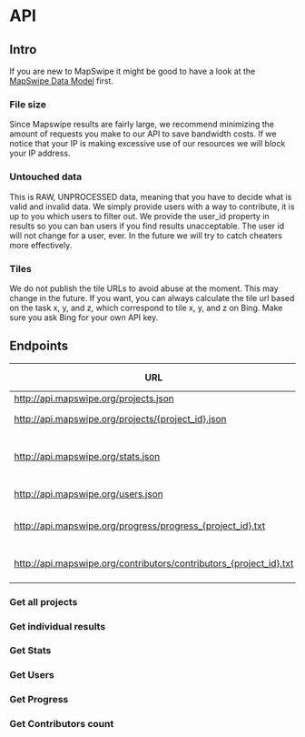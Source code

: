 # API

## Intro

If you are new to MapSwipe it might be good to have a look at the [MapSwipe Data Model](mapswipe_data_model.md) first.


### File size

Since Mapswipe results are fairly large, we recommend minimizing the amount of requests you make to our API to save bandwidth costs. If we notice that your IP is making excessive use of our resources we will block your IP address. 


### Untouched data

This is RAW, UNPROCESSED data, meaning that you have to decide what is valid and invalid data. We simply provide users with a way to contribute, it is up to you which users to filter out. We provide the user_id property in results so you can ban users if you find results unacceptable. The user id will not change for a user, ever. In the future we will try to catch cheaters more effectively. 


### Tiles

We do not publish the tile URLs to avoid abuse at the moment. This may change in the future. If you want, you can always calculate the tile url based on the task x, y, and z, which correspond to tile x, y, and z on Bing. Make sure you ask Bing for your own API key. 


## Endpoints

| URL | Output Format | Description |
| --- | ------------- | ----------- |
| http://api.mapswipe.org/projects.json | json | get all projects |
| http://api.mapswipe.org/projects/{project_id}.json | json | get individual results for a project |
| http://api.mapswipe.org/stats.json | json | get totalContributionsByUsers, totalDistanceMappedInSqKm, total users | 
| http://api.mapswipe.org/users.json | json | get contributions, distance and username for all users |
| http://api.mapswipe.org/progress/progress_{project_id}.txt | txt | get unix timestamp and corresponding progress per project |
| http://api.mapswipe.org/contributors/contributors_{project_id}.txt | txt | get unix timestamp and corresponding number of contributors per project |


### Get all projects


### Get individual results


### Get Stats


### Get Users


### Get Progress


### Get Contributors count
